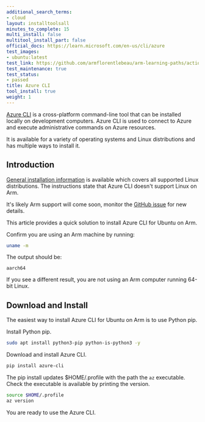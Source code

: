 ```yaml
---
additional_search_terms:
- cloud
layout: installtoolsall
minutes_to_complete: 15
multi_install: false
multitool_install_part: false
official_docs: https://learn.microsoft.com/en-us/cli/azure
test_images:
- ubuntu:latest
test_link: https://github.com/armflorentlebeau/arm-learning-paths/actions/runs/4312122327
test_maintenance: true
test_status:
- passed
title: Azure CLI
tool_install: true
weight: 1
---
```


[Azure CLI](https://learn.microsoft.com/en-us/cli/azure/) is a cross-platform command-line tool that can be installed locally on development computers. Azure CLI is used to connect to Azure and execute administrative commands on Azure resources. 

It is available for a variety of operating systems and Linux distributions and has multiple ways to install it. 

## Introduction

[General installation information](https://learn.microsoft.com/en-us/cli/azure/install-azure-cli-linux?pivots=apt) is available which covers all supported Linux distributions. The instructions state that Azure CLI doesn't support Linux on Arm. 

It's likely Arm support will come soon, monitor the [GitHub issue](https://github.com/Azure/azure-cli/issues/7368) for new details. 

This article provides a quick solution to install Azure CLI for Ubuntu on Arm.

Confirm you are using an Arm machine by running:

```bash
uname -m
```

The output should be:

```output
aarch64
```

If you see a different result, you are not using an Arm computer running 64-bit Linux.

## Download and Install

The easiest way to install Azure CLI for Ubuntu on Arm is to use Python pip. 

Install Python pip. 

```bash { target="ubuntu:latest" }
sudo apt install python3-pip python-is-python3 -y
```

Download and install Azure CLI.

```bash { target="ubuntu:latest" }
pip install azure-cli
```

The pip install updates $HOME/.profile with the path the `az` executable. Check the executable is available by printing the version.

```bash { target="ubuntu:latest" }
source $HOME/.profile
az version
```

You are ready to use the Azure CLI.